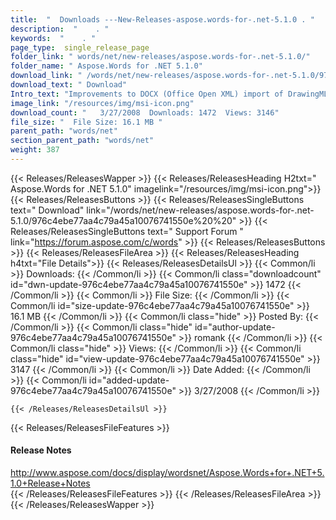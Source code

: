 ```yaml
---
title:  "  Downloads ---New-Releases-aspose.words-for-.net-5.1.0 . " 
description:  "    . " 
keywords:  "    . " 
page_type:  single_release_page
folder_link: " words/net/new-releases/aspose.words-for-.net-5.1.0/"
folder_name: " Aspose.Words for .NET 5.1.0"
download_link: " /words/net/new-releases/aspose.words-for-.net-5.1.0/976c4ebe77aa4c79a45a10076741550e"
download_text: " Download"
Intro_text: "Improvements to DOCX (Office Open XML) import of DrawingML graphic..."
image_link: "/resources/img/msi-icon.png"
download_count: "   3/27/2008  Downloads: 1472  Views: 3146"
file_size: "  File Size: 16.1 MB "
parent_path: "words/net"
section_parent_path: "words/net"
weight: 387
---
```


{{< Releases/ReleasesWapper >}}
  {{< Releases/ReleasesHeading H2txt=" Aspose.Words for .NET 5.1.0" imagelink="/resources/img/msi-icon.png">}}
  {{< Releases/ReleasesButtons >}}
    {{< Releases/ReleasesSingleButtons text=" Download" link="/words/net/new-releases/aspose.words-for-.net-5.1.0/976c4ebe77aa4c79a45a10076741550e%20%20" >}}
    {{< Releases/ReleasesSingleButtons text=" Support Forum " link="https://forum.aspose.com/c/words" >}}
  {{< Releases/ReleasesButtons >}}
  {{< Releases/ReleasesFileArea >}}
    {{< Releases/ReleasesHeading h4txt="File Details">}}
    {{< Releases/ReleasesDetailsUl >}}
            {{< Common/li  >}} Downloads: {{< /Common/li >}} 
      {{< Common/li class="downloadcount" id="dwn-update-976c4ebe77aa4c79a45a10076741550e" >}} 1472 {{< /Common/li >}} 
      {{< Common/li  >}} File Size: {{< /Common/li >}} 
      {{< Common/li id="size-update-976c4ebe77aa4c79a45a10076741550e" >}} 16.1 MB {{< /Common/li >}} 
      {{< Common/li  class="hide" >}} Posted By: {{< /Common/li >}} 
      {{< Common/li class="hide" id="author-update-976c4ebe77aa4c79a45a10076741550e" >}} romank {{< /Common/li >}} 
      {{< Common/li class="hide"  >}} Views: {{< /Common/li >}} 
      {{< Common/li class="hide" id="view-update-976c4ebe77aa4c79a45a10076741550e" >}} 3147 {{< /Common/li >}} 
      {{< Common/li  >}} Date Added: {{< /Common/li >}} 
      {{< Common/li id="added-update-976c4ebe77aa4c79a45a10076741550e" >}} 3/27/2008 {{< /Common/li >}} 

    {{< /Releases/ReleasesDetailsUl >}}

  {{< Releases/ReleasesFileFeatures >}}
      <h4>Release Notes</h4><div><a href="http://www.aspose.com/docs/display/wordsnet/Aspose.Words+for+.NET+5.1.0+Release+Notes">http://www.aspose.com/docs/display/wordsnet/Aspose.Words+for+.NET+5.1.0+Release+Notes</a></div>
  {{< /Releases/ReleasesFileFeatures >}}
 {{< /Releases/ReleasesFileArea >}}
{{< /Releases/ReleasesWapper >}}


